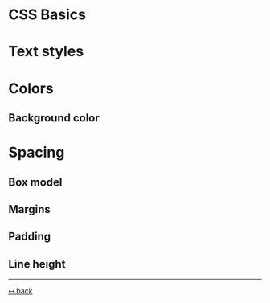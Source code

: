 # CSS Basics

# Text styles

# Colors

## Background color

# Spacing

## Box model

## Margins

## Padding

## Line height

---

[↤ back](README.md#table-of-contents)
